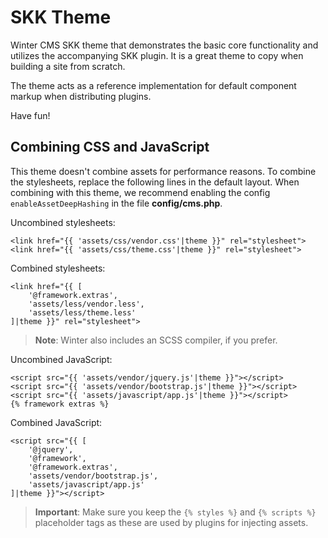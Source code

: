 SKK Theme
==========

Winter CMS SKK theme that demonstrates the basic core functionality and utilizes the accompanying SKK plugin. It is a great theme to copy when building a site from scratch.

The theme acts as a reference implementation for default component markup when distributing plugins.

Have fun!

## Combining CSS and JavaScript

This theme doesn't combine assets for performance reasons. To combine the stylesheets, replace the following lines in the default layout. When combining with this theme, we recommend enabling the config `enableAssetDeepHashing` in the file **config/cms.php**.

Uncombined stylesheets:

    <link href="{{ 'assets/css/vendor.css'|theme }}" rel="stylesheet">
    <link href="{{ 'assets/css/theme.css'|theme }}" rel="stylesheet">

Combined stylesheets:

    <link href="{{ [
        '@framework.extras',
        'assets/less/vendor.less',
        'assets/less/theme.less'
    ]|theme }}" rel="stylesheet">

> **Note**: Winter also includes an SCSS compiler, if you prefer.

Uncombined JavaScript:

    <script src="{{ 'assets/vendor/jquery.js'|theme }}"></script>
    <script src="{{ 'assets/vendor/bootstrap.js'|theme }}"></script>
    <script src="{{ 'assets/javascript/app.js'|theme }}"></script>
    {% framework extras %}

Combined JavaScript:

    <script src="{{ [
        '@jquery',
        '@framework',
        '@framework.extras',
        'assets/vendor/bootstrap.js',
        'assets/javascript/app.js'
    ]|theme }}"></script>

> **Important**: Make sure you keep the `{% styles %}` and `{% scripts %}` placeholder tags as these are used by plugins for injecting assets.
